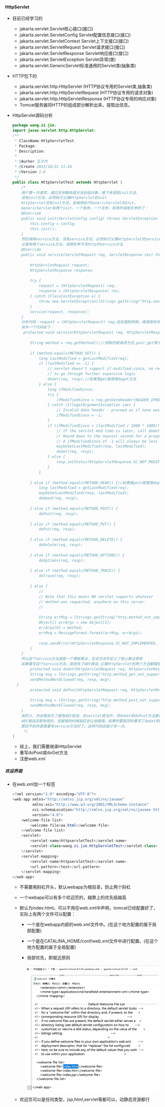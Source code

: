 #### HttpServlet

- 目前已经学习的

  - jakarta.servlet.Servlet核心接口(接口)
  - jakarta.servlet.ServletConfig Servlet配置信息接口(接口)
  - jakarta.servlet.ServletContext Servlet上下文接口(接口)
  - jakarta.servlet.ServletRequest Servlet请求接口(接口)
  - jakarta.servlet.ServletResponse Servlet响应接口(接口)
  - jakarta.servlet.ServletException Servlet异常(类)
  - jakarta.servlet.GenericServlet标准通用的Servlet类(抽象类)

- HTTP包下的

  - jakarta.servlet.http.HttpServlet (HTTP协议专用的Servlet类,抽象类)
  - jakarta.servlet.http.HttpServletRequest (HTTP协议专用的请求对象)
  - jakarta.servlet.http.HttpServletResponse (HTTP协议专用的响应对象)
  - Tomcat服务器将HTTP的组成部分解析出来，提取出信息。

- HttpServlet源码分析

  ```java
  package wang.zi.jie;
  import javax.servlet.http.HttpServlet;
  /**
   * ClassName:HttpServletTest
   * Package:
   * Description:
   *
   * @Aurhor 王子杰
   * @Create 2023/10/21 11:26
   * @Version 1.0
   */
  public class HttpServletTest extends HttpServlet {
      /*
      用户第一次请求，通过无参数构造方法创造对象，接下来调用init方法，
      没有init方法，必然执行父类HttpServlet的init
      HttpServlet没有init方法，会继续执行GenericServlet的init，
      GenericServlet有两个init，一个有参，一个无参，有参的调用无参的了：
      @Override
      public void init(ServletConfig config) throws ServletException {
          this.config = config;
          this.init();
      }
      然后调用service方法，没有service方法，必然执行父类HttpServlet的service，
      父类有两个service方法，调用形参不含http的service方法
      @Override
      public void service(ServletRequest req, ServletResponse res) throws ServletException, IOException {
  
          HttpServletRequest request;
          HttpServletResponse response;
  
          try {
              request = (HttpServletRequest) req;
              response = (HttpServletResponse) res;
          } catch (ClassCastException e) {
              throw new ServletException(lStrings.getString("http.non_http"));
          }
          service(request, response);
      }
      分析代码：request = (HttpServletRequest) req;这些强制转换，再调用另外一个service(request, response);
      另外一个代码如下：
       protected void service(HttpServletRequest req, HttpServletResponse resp) throws ServletException, IOException {
  
          String method = req.getMethod();//获取的是请求方式,post,get等七种之一
  
          if (method.equals(METHOD_GET)) {
              long lastModified = getLastModified(req);
              if (lastModified == -1) {
                  // servlet doesn't support if-modified-since, no reason
                  // to go through further expensive logic
                  doGet(req, resp);//如果是get就使用doget方法
              } else {
                  long ifModifiedSince;
                  try {
                      ifModifiedSince = req.getDateHeader(HEADER_IFMODSINCE);
                  } catch (IllegalArgumentException iae) {
                      // Invalid date header - proceed as if none was set
                      ifModifiedSince = -1;
                  }
                  if (ifModifiedSince < (lastModified / 1000 * 1000)) {
                      // If the servlet mod time is later, call doGet()
                      // Round down to the nearest second for a proper compare
                      // A ifModifiedSince of -1 will always be less
                      maybeSetLastModified(resp, lastModified);
                      doGet(req, resp);
                  } else {
                      resp.setStatus(HttpServletResponse.SC_NOT_MODIFIED);
                  }
              }
  
          } else if (method.equals(METHOD_HEAD)) {//如果是post就使用dopost方法
              long lastModified = getLastModified(req);
              maybeSetLastModified(resp, lastModified);
              doHead(req, resp);
  
          } else if (method.equals(METHOD_POST)) {
              doPost(req, resp);
  
          } else if (method.equals(METHOD_PUT)) {
              doPut(req, resp);
  
          } else if (method.equals(METHOD_DELETE)) {
              doDelete(req, resp);
  
          } else if (method.equals(METHOD_OPTIONS)) {
              doOptions(req, resp);
  
          } else if (method.equals(METHOD_TRACE)) {
              doTrace(req, resp);
  
          } else {
              //
              // Note that this means NO servlet supports whatever
              // method was requested, anywhere on this server.
              //
  
              String errMsg = lStrings.getString("http.method_not_implemented");
              Object[] errArgs = new Object[1];
              errArgs[0] = method;
              errMsg = MessageFormat.format(errMsg, errArgs);
  
              resp.sendError(HttpServletResponse.SC_NOT_IMPLEMENTED, errMsg);
          }
      }
      所以这个service方法就是一个模板算法，在该方法中定义了核心算法骨架
      如果重写这个service方法，就丢失了405错误,父类HttpServlet的两个方法都报错，所以自己一定要自己实现
          protected void doGet(HttpServletRequest req, HttpServletResponse resp) throws ServletException, IOException {
          String msg = lStrings.getString("http.method_get_not_supported");
          sendMethodNotAllowed(req, resp, msg);
    }
          protected void doPost(HttpServletRequest req, HttpServletResponse resp) throws ServletException, IOException {
  
          String msg = lStrings.getString("http.method_post_not_supported");
          sendMethodNotAllowed(req, resp, msg);
      }
      有的人，你会看到为了避免405错误，在servlet类当中，将doGet和doPost方法都进行了重写。这样，确实可以避免405的发生，但是不建议，
      405错误还是有用的。该报错的时候就应该让他报错。如果你要是同时重写了doGet和doPost，
      那还不如你直接重写service方法好了。这样代码还能少写一点。
       */
  }
  
  ```
  
  * 综上，我们需要继承HttpServlet
  * 重写doPost或doGet方法
  * 注册web.xml





##### 欢迎界面

* 在web.xml加一个标签

  ```java
  <?xml version="1.0" encoding="UTF-8"?>
  <web-app xmlns="http://xmlns.jcp.org/xml/ns/javaee"
           xmlns:xsi="http://www.w3.org/2001/XMLSchema-instance"
           xsi:schemaLocation="http://xmlns.jcp.org/xml/ns/javaee http://xmlns.jcp.org/xml/ns/javaee/web-app_4_0.xsd"
           version="4.0">
      <welcome-file-list>
          <welcome-file>aa.html</welcome-file>
      </welcome-file-list>
      <servlet>
          <servlet-name>httpservletTest</servlet-name>
          <servlet-class>wang.zi.jie.HttpServletTest</servlet-class>
      </servlet>
      <servlet-mapping>
          <servlet-name>httpservletTest</servlet-name>
          <url-pattern>/test</url-pattern>
      </servlet-mapping>
  </web-app>
  ```

  * 不需要用斜杠开头，默认webapp为根目录，防止两个斜杠

  * 一个webapp可以有多个欢迎页的，越靠上的优先级越高

  * 默认为index.html。可以不用在web.xml中声明，tomcat已经配置好了，实际上有两个文件可以配置：

    * 一个是在webapp内部的web.xml文件中。(在这个地方配置的属于局部配置)

    * 一个是在CATALINA_HOME/conf/web.xml文件中进行配置。(在这个地方配置的属于全局配置)

    * 局部优先，即就近原则

      <img src="HttpServlet.assets/1698156238818.png" alt="1698156238818" style="zoom:50%;" />

  * 欢迎页可以是任何类型，jsp,html,servlet等都可以，动静态资源都行